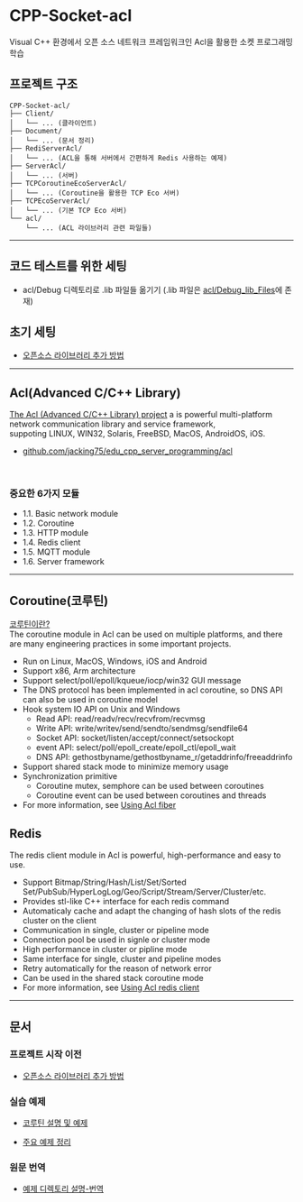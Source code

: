 # CPP-Socket-acl

Visual C++ 환경에서 오픈 소스 네트워크 프레임워크인 Acl을 활용한 소켓 프로그래밍 학습

## 프로젝트 구조

```
CPP-Socket-acl/
├── Client/
│   └── ... (클라이언트)
├── Document/
│   └── ... (문서 정리)
├── RediServerAcl/
│   └── ... (ACL을 통해 서버에서 간편하게 Redis 사용하는 예제)
├── ServerAcl/
│   └── ... (서버)
├── TCPCoroutineEcoServerAcl/
│   └── ... (Coroutine을 활용한 TCP Eco 서버)
├── TCPEcoServerAcl/
│   └── ... (기본 TCP Eco 서버)
└── acl/
    └── ... (ACL 라이브러리 관련 파일들)

```

------------------------------

## 코드 테스트를 위한 세팅
- acl/Debug 디렉토리로 .lib 파일들 옮기기 (.lib 파일은 [acl/Debug_lib_Files](./acl/Debug_lib_Files)에 존재)
 
## 초기 세팅
* [오픈소스 라이브러리 추가 방법](./Document/Build.md)


------------------------------

## Acl(Advanced C/C++ Library)
[The Acl (Advanced C/C++ Library) project](https://github.com/acl-dev/acl/tree/master) a is powerful multi-platform network communication library and service framework, 
<br>
suppoting LINUX, WIN32, Solaris, FreeBSD, MacOS, AndroidOS, iOS. 

* [github.com/jacking75/edu_cpp_server_programming/acl](https://github.com/jacking75/edu_cpp_server_programming/tree/main/acl)

<br>


### 중요한 6가지 모듈
* 1.1. Basic network module
* 1.2. Coroutine
* 1.3. HTTP module
* 1.4. Redis client
* 1.5. MQTT module
* 1.6. Server framework

------------------------------
## Coroutine(코루틴)
[코루틴이란?](./Document/Coroutine.md)  <br>
The coroutine module in Acl can be used on multiple platforms, and there are many engineering practices in some important projects.

* Run on Linux, MacOS, Windows, iOS and Android
* Support x86, Arm architecture
* Support select/poll/epoll/kqueue/iocp/win32 GUI message
* The DNS protocol has been implemented in acl coroutine, so DNS API can also be used in coroutine model
* Hook system IO API on Unix and Windows
    + Read API: read/readv/recv/recvfrom/recvmsg
    + Write API: write/writev/send/sendto/sendmsg/sendfile64
    + Socket API: socket/listen/accept/connect/setsockopt
    + event API: select/poll/epoll_create/epoll_ctl/epoll_wait
    + DNS API: gethostbyname/gethostbyname_r/getaddrinfo/freeaddrinfo
* Support shared stack mode to minimize memory usage
* Synchronization primitive
    + Coroutine mutex, semphore can be used between coroutines
    + Coroutine event can be used between coroutines and threads
* For more information, see [Using Acl fiber](https://github.com/acl-dev/acl/blob/master/lib_fiber/README_en.md)

## Redis
The redis client module in Acl is powerful, high-performance and easy to use.

* Support Bitmap/String/Hash/List/Set/Sorted Set/PubSub/HyperLogLog/Geo/Script/Stream/Server/Cluster/etc.
* Provides stl-like C++ interface for each redis command
* Automaticaly cache and adapt the changing of hash slots of the redis cluster on the client
* Communication in single, cluster or pipeline mode
* Connection pool be used in signle or cluster mode
* High performance in cluster or pipline mode
* Same interface for single, cluster and pipeline modes
* Retry automatically for the reason of network error
* Can be used in the shared stack coroutine mode
* For more information, see [Using Acl redis client](https://github.com/acl-dev/acl/blob/master/lib_acl_cpp/samples/redis/README.md)

--------------------------

## 문서

### 프로젝트 시작 이전
* [오픈소스 라이브러리 추가 방법](./Document/Build.md)

### 실습 예제
* [코루틴 설명 및 예제](./Document/Coroutine.md)

* [주요 예제 정리](./Document/EX.md)


### 원문 번역
* [예제 디렉토리 설명-번역](./Document/SAMPLES-KO.md) 






